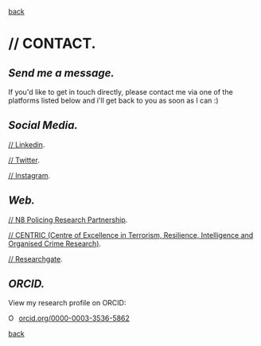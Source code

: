 
[back](./)


# // CONTACT. 

## _Send me a message._

If you'd like to get in touch directly, please contact me via one of the platforms listed below and i'll get back to you as soon as I can :)


## _Social Media._

[// Linkedin](https://uk.linkedin.com/in/brewsterben/).

[// Twitter](https://twitter.com/BenBrewster__/).

[// Instagram](https://www.instagram.com/BrewsterBen_/).

## _Web._


[// N8 Policing Research Partnership](https://n8prp.org.uk/user/benbrewster/).

[// CENTRIC (Centre of Excellence in Terrorism, Resilience, Intelligence and Organised Crime Research)](https://research.shu.ac.uk/centric/staff/ben-brewster/).

[// Researchgate](https://www.researchgate.net/profile/Ben_Brewster5). 


## _ORCID._
View my research profile on ORCID: 

<a href="https://orcid.org/0000-0003-3536-5862" target="orcid.widget" rel="noopener noreferrer" style="vertical-align:top;"><img src="https://orcid.org/sites/default/files/images/orcid_16x16.png" style="width:1em;margin-right:.5em;" alt="ORCID iD icon">orcid.org/0000-0003-3536-5862</a>


[back](./)

